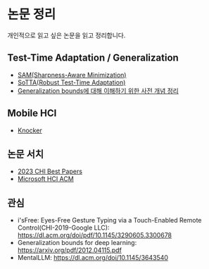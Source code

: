 # 논문 정리
개인적으로 읽고 싶은 논문을 읽고 정리합니다.

## Test-Time Adaptation / Generalization
- [SAM(Sharpness-Aware Minimization)](https://github.com/gjlee0802/publications_summary/blob/main/Sharpness-Aware_Minimization_for_Efficiently_Improving_Generalization.md)
- [SoTTA(Robust Test-Time Adaptation)](https://github.com/gjlee0802/publications_summary/blob/main/SoTTA_Robust_Test-Time_Adaptation_on_Noisy_Data.md)
- [Generalization bounds에 대해 이해하기 위한 사전 개념 정리](https://github.com/gjlee0802/publications_summary/blob/main/generalization_bounds.md)
## Mobile HCI
- [Knocker](https://github.com/gjlee0802/publications_summary/blob/main/Knocker_Vibroacoustic-based_Object_Recognition_with_Smartphones.md)

## 논문 서치
- [2023 CHI Best Papers](https://programs.sigchi.org/chi/2023/awards/best-papers)
- [Microsoft HCI ACM](https://dl.acm.org/topic/ccs2012/10003120.10003121?expand=all&ContribAffiliationId=10.1145%2Finstitution-60021726)

## 관심
- i'sFree: Eyes-Free Gesture Typing via a Touch-Enabled Remote Control(CHI-2019-Google LLC): https://dl.acm.org/doi/pdf/10.1145/3290605.3300678
- Generalization bounds for deep learning: https://arxiv.org/pdf/2012.04115.pdf
- MentalLLM: https://dl.acm.org/doi/10.1145/3643540

